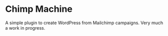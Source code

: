 Chimp Machine
=============

A simple plugin to create WordPress from Mailchimp campaigns. Very much a work in progress.